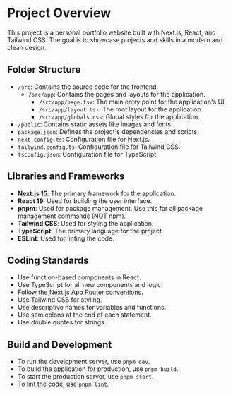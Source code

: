 # Project Overview

This project is a personal portfolio website built with Next.js, React, and Tailwind CSS. The goal is to showcase projects and skills in a modern and clean design.

## Folder Structure

- `/src`: Contains the source code for the frontend.
  - `/src/app`: Contains the pages and layouts for the application.
    - `/src/app/page.tsx`: The main entry point for the application's UI.
    - `/src/app/layout.tsx`: The root layout for the application.
    - `/src/app/globals.css`: Global styles for the application.
- `/public`: Contains static assets like images and fonts.
- `package.json`: Defines the project's dependencies and scripts.
- `next.config.ts`: Configuration file for Next.js.
- `tailwind.config.ts`: Configuration file for Tailwind CSS.
- `tsconfig.json`: Configuration file for TypeScript.

## Libraries and Frameworks

- **Next.js 15**: The primary framework for the application.
- **React 19**: Used for building the user interface.
- **pnpm**: Used for package management. Use this for all package management commands (NOT npm).
- **Tailwind CSS**: Used for styling the application.
- **TypeScript**: The primary language for the project.
- **ESLint**: Used for linting the code.

## Coding Standards

- Use function-based components in React.
- Use TypeScript for all new components and logic.
- Follow the Next.js App Router conventions.
- Use Tailwind CSS for styling.
- Use descriptive names for variables and functions.
- Use semicolons at the end of each statement.
- Use double quotes for strings.

## Build and Development

- To run the development server, use `pnpm dev`.
- To build the application for production, use `pnpm build`.
- To start the production server, use `pnpm start`.
- To lint the code, use `pnpm lint`.
